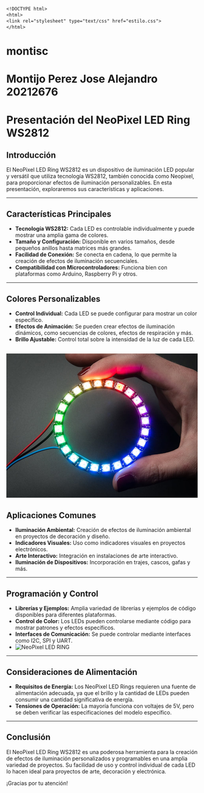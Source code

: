  
```
<!DOCTYPE html>
<html>
<link rel="stylesheet" type="text/css" href="estilo.css">
</html>
```

# montisc
# Montijo Perez Jose Alejandro 20212676

# Presentación del NeoPixel LED Ring WS2812

## Introducción

El NeoPixel LED Ring WS2812 es un dispositivo de iluminación LED popular y versátil que utiliza tecnología WS2812, también conocida como Neopixel, para proporcionar efectos de iluminación personalizables. En esta presentación, exploraremos sus características y aplicaciones.

---

## Características Principales

- **Tecnología WS2812:** Cada LED es controlable individualmente y puede mostrar una amplia gama de colores.
- **Tamaño y Configuración:** Disponible en varios tamaños, desde pequeños anillos hasta matrices más grandes.
- **Facilidad de Conexión:** Se conecta en cadena, lo que permite la creación de efectos de iluminación secuenciales.
- **Compatibilidad con Microcontroladores:** Funciona bien con plataformas como Arduino, Raspberry Pi y otros.

---

## Colores Personalizables

- **Control Individual:** Cada LED se puede configurar para mostrar un color específico.
- **Efectos de Animación:** Se pueden crear efectos de iluminación dinámicos, como secuencias de colores, efectos de respiración y más.
- **Brillo Ajustable:** Control total sobre la intensidad de la luz de cada LED.

![NeoPixel LED RING](led1.jpg)
---

## Aplicaciones Comunes

- **Iluminación Ambiental:** Creación de efectos de iluminación ambiental en proyectos de decoración y diseño.
- **Indicadores Visuales:** Uso como indicadores visuales en proyectos electrónicos.
- **Arte Interactivo:** Integración en instalaciones de arte interactivo.
- **Iluminación de Dispositivos:** Incorporación en trajes, cascos, gafas y más.

---

## Programación y Control

- **Librerías y Ejemplos:** Amplia variedad de librerías y ejemplos de código disponibles para diferentes plataformas.
- **Control de Color:** Los LEDs pueden controlarse mediante código para mostrar patrones y efectos específicos.
- **Interfaces de Comunicación:** Se puede controlar mediante interfaces como I2C, SPI y UART.
- ![NeoPixel LED RING](led2.jpg)

---

## Consideraciones de Alimentación

- **Requisitos de Energía:** Los NeoPixel LED Rings requieren una fuente de alimentación adecuada, ya que el brillo y la cantidad de LEDs pueden consumir una cantidad significativa de energía.
- **Tensiones de Operación:** La mayoría funciona con voltajes de 5V, pero se deben verificar las especificaciones del modelo específico.

---

## Conclusión

El NeoPixel LED Ring WS2812 es una poderosa herramienta para la creación de efectos de iluminación personalizados y programables en una amplia variedad de proyectos. Su facilidad de uso y control individual de cada LED lo hacen ideal para proyectos de arte, decoración y electrónica.

¡Gracias por tu atención!


